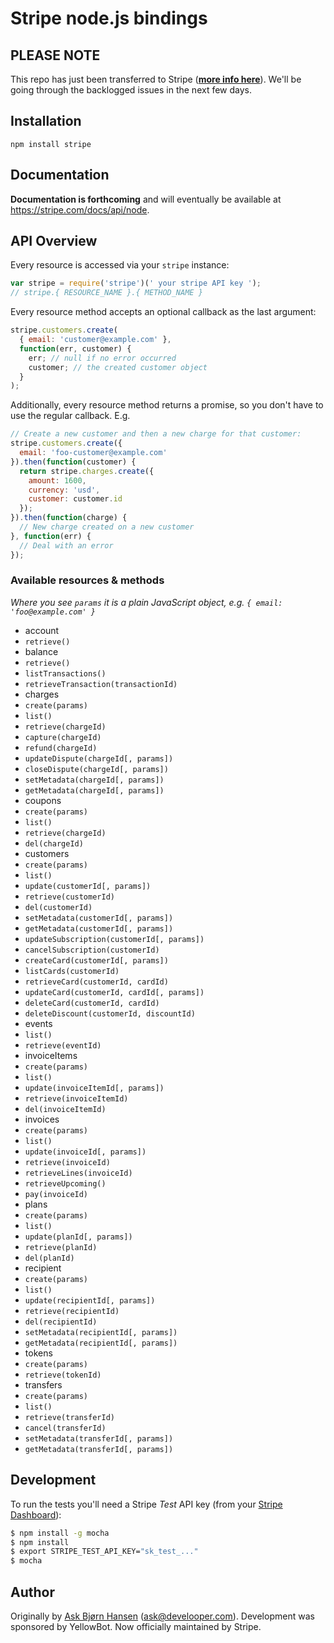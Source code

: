 # Stripe node.js bindings

## PLEASE NOTE

This repo has just been transferred to Stripe (**[more info here](https://github.com/stripe/stripe-node/wiki/Version-2.0.0)**). We'll be going through the backlogged issues in the next few days.

## Installation

`npm install stripe`

## Documentation

**Documentation is forthcoming** and will eventually be available at https://stripe.com/docs/api/node.

## API Overview

Every resource is accessed via your `stripe` instance:

```js
var stripe = require('stripe')(' your stripe API key ');
// stripe.{ RESOURCE_NAME }.{ METHOD_NAME }
```

Every resource method accepts an optional callback as the last argument:

```js
stripe.customers.create(
  { email: 'customer@example.com' },
  function(err, customer) {
    err; // null if no error occurred
    customer; // the created customer object
  }
);
```

Additionally, every resource method returns a promise, so you don't have to use the regular callback. E.g.

```js
// Create a new customer and then a new charge for that customer:
stripe.customers.create({
  email: 'foo-customer@example.com'
}).then(function(customer) {
  return stripe.charges.create({
    amount: 1600,
    currency: 'usd',
    customer: customer.id
  });
}).then(function(charge) {
  // New charge created on a new customer
}, function(err) {
  // Deal with an error
});
```

### Available resources & methods

*Where you see `params` it is a plain JavaScript object, e.g. `{ email: 'foo@example.com' }`*

 * account
  * `retrieve()`
 * balance
  * `retrieve()`
  * `listTransactions()`
  * `retrieveTransaction(transactionId)`
 * charges
  * `create(params)`
  * `list()`
  * `retrieve(chargeId)`
  * `capture(chargeId)`
  * `refund(chargeId)`
  * `updateDispute(chargeId[, params])`
  * `closeDispute(chargeId[, params])`
  * `setMetadata(chargeId[, params])`
  * `getMetadata(chargeId[, params])`
 * coupons
  * `create(params)`
  * `list()`
  * `retrieve(chargeId)`
  * `del(chargeId)`
 * customers
  * `create(params)`
  * `list()`
  * `update(customerId[, params])`
  * `retrieve(customerId)`
  * `del(customerId)`
  * `setMetadata(customerId[, params])`
  * `getMetadata(customerId[, params])`
  * `updateSubscription(customerId[, params])`
  * `cancelSubscription(customerId)`
  * `createCard(customerId[, params])`
  * `listCards(customerId)`
  * `retrieveCard(customerId, cardId)`
  * `updateCard(customerId, cardId[, params])`
  * `deleteCard(customerId, cardId)`
  * `deleteDiscount(customerId, discountId)`
 * events
  * `list()`
  * `retrieve(eventId)`
 * invoiceItems
  * `create(params)`
  * `list()`
  * `update(invoiceItemId[, params])`
  * `retrieve(invoiceItemId)`
  * `del(invoiceItemId)`
 * invoices
  * `create(params)`
  * `list()`
  * `update(invoiceId[, params])`
  * `retrieve(invoiceId)`
  * `retrieveLines(invoiceId)`
  * `retrieveUpcoming()`
  * `pay(invoiceId)`
 * plans
  * `create(params)`
  * `list()`
  * `update(planId[, params])`
  * `retrieve(planId)`
  * `del(planId)`
 * recipient
  * `create(params)`
  * `list()`
  * `update(recipientId[, params])`
  * `retrieve(recipientId)`
  * `del(recipientId)`
  * `setMetadata(recipientId[, params])`
  * `getMetadata(recipientId[, params])`
 * tokens
  * `create(params)`
  * `retrieve(tokenId)`
 * transfers
  * `create(params)`
  * `list()`
  * `retrieve(transferId)`
  * `cancel(transferId)`
  * `setMetadata(transferId[, params])`
  * `getMetadata(transferId[, params])`

## Development

To run the tests you'll need a Stripe *Test* API key (from your [Stripe Dashboard](https://manage.stripe.com)):

```bash
$ npm install -g mocha
$ npm install
$ export STRIPE_TEST_API_KEY="sk_test_..."
$ mocha
```

## Author

Originally by [Ask Bjørn Hansen](https://github.com/abh) (ask@develooper.com). Development was sponsored by YellowBot. Now officially maintained by Stripe.
